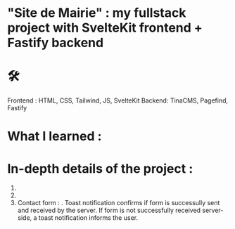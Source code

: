
# "Site de Mairie" : my fullstack project with SvelteKit frontend + Fastify backend


# 🛠️
Frontend : HTML, CSS, Tailwind, JS, SvelteKit
Backend: TinaCMS, Pagefind, Fastify

# What I learned :


# In-depth details of the project :
1. 
2.
3. Contact form : . Toast notification confirms if form is successully sent and received by the server. If form is not successfully received server-side, a toast notification informs the user.